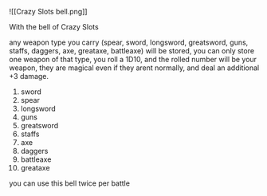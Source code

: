 ![[Crazy Slots bell.png]]

With the bell of Crazy Slots

any weapon type you carry (spear, sword, longsword, greatsword, guns, staffs, daggers, axe, greataxe, battleaxe) will be stored, you can only store one weapon of that type, you roll a 1D10, and the rolled number will be your weapon, they are magical even if they arent normally, and deal an additional +3 damage.


1. sword
2. spear
3. longsword
4. guns
5. greatsword
6. staffs
7. axe
8. daggers
9. battleaxe
10. greataxe

you can use this bell twice per battle